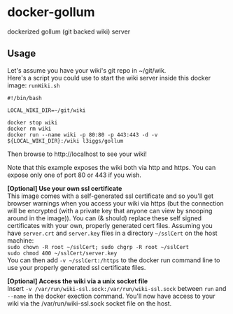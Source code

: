 # docker-gollum
dockerized gollum (git backed wiki) server

## Usage
Let's assume you have your wiki's git repo in ~/git/wik.  
Here's a script you could use to start the wiki server inside this docker image: `runWiki.sh`
```
#!/bin/bash

LOCAL_WIKI_DIR=~/git/wiki

docker stop wiki
docker rm wiki
docker run --name wiki -p 80:80 -p 443:443 -d -v ${LOCAL_WIKI_DIR}:/wiki l3iggs/gollum
```
Then browse to http://localhost to see your wiki!

Note that this example exposes the wiki both via http and https. You can expose only one of port 80 or 443 if you wish.

**[Optional] Use your own ssl certificate**  
This image comes with a self-generated ssl certificate and so you'll get browser warnings when you access your wiki via https (but the connection will be encrypted (with a private key that anyone can view by snooping around in the image)). You can (& should) replace these self signed certificates with your own, properly generated cert files.
Assuming you have `server.crt` and `server.key` files in a directory `~/sslCert` on the host machine:   
`sudo chown -R root ~/sslCert; sudo chgrp -R root ~/sslCert`  
`sudo chmod 400 ~/sslCert/server.key`   
You can then add `-v ~/sslCert:/https` to the docker run command line to use your properly generated ssl certificate files.

**[Optional] Access the wiki via a unix socket file**  
Insert `-v /var/run/wiki-ssl.sock:/var/run/wiki-ssl.sock` between `run` and `--name` in the docker exection command. You'll now have access to your wiki via the /var/run/wiki-ssl.sock socket file on the host.

